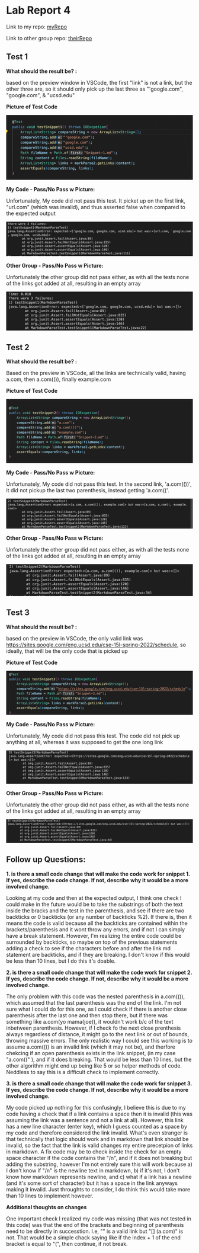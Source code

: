# Lab Report 4

Link to my repo: [myRepo](https://github.com/CrustaceanKing/markdown-parser)

Link to other group repo: [theirRepo](https://github.com/NuojinliXu/mq`arkdown-parser)

## Test 1

**What should the result be? :**

based on the preview window in VSCode, the first "link" is not a link, but the other three are, so it should only pick up the last three as "'google.com", "google.com", & "ucsd.edu" 

**Picture of Test Code**

![Image](Test-Snippet1.png)

**My Code - Pass/No Pass w Picture:**

Unfortunately, My code did not pass this test. It picket up on the first link, "url.com" (which was invalid), and thus asserted false when compared to the expected output

![Image](Testing-Snippet1.png)

**Other Group - Pass/No Pass w Picture:**

Unfortunately the other group did not pass either, as with all the tests none of the links got added at all, resulting in an empty array

![Image](Their-Test1.png)

## Test 2

**What should the result be? :**

Based on the preview in VSCode, all the links are technically valid, having a.com, then a.com(()), finally example.com

**Picture of Test Code**

![Image](Test-Snippet2.png)

**My Code - Pass/No Pass w Picture:**

Unfortunately, My code did not pass this test. In the second link, 'a.com(())', it did not pickup the last two parenthesis, instead getting 'a.com(('.

![Image](Testing-Snippet2.png)

**Other Group - Pass/No Pass w Picture:**

Unfortunately the other group did not pass either, as with all the tests none of the links got added at all, resulting in an empty array

![Image](Their-Test2.png)

## Test 3

**What should the result be? :**

based on the preview in VSCode, the only valid link was https://sites.google.com/eng.ucsd.edu/cse-15l-spring-2022/schedule, so ideally, that will be the only code that is picked up

**Picture of Test Code**

![Image](Test-Snippet3.png)

**My Code - Pass/No Pass w Picture:**

Unfortunately, My code did not pass this test. The code did not pick up anything at all, whereas it was supposed to get the one long link

![Image](Testing-Snippet3.png)

**Other Group - Pass/No Pass w Picture:**

Unfortunately the other group did not pass either, as with all the tests none of the links got added at all, resulting in an empty array

![Image](Their-Test3.png)

## Follow up Questions:

**1. is there a small code change that will make the code work for snippet 1. If yes, describe the code change. If not, describe why it would be a more involved change.**

Looking at my code and then at the expected output, I think one check I could make in the future would be to take the substrings of both the text inside the bracks and the test in the parenthesis, and see if there are two backticks or 0 backticks (or any number of backticks %2). If there is, then it means the code is valid because all the backticks are contained within the brackets/parenthesis and it wont throw any errors, and if not I can simply have a break statement. However, I'm realizing the entire code could be surrounded by backticks, so maybe on top of the previous statements adding a check to see if the characters before and after the link md statement are backticks, and if they are breaking. I don't know if this would be less than 10 lines, but I do this it's doable.

**2. is there a small code change that will make the code work for snippet 2. If yes, describe the code change. If not, describe why it would be a more involved change.**

The only problem with this code was the nested parenthesis in a.com(()), which assumed that the last parenthesis was the end of the link. I'm not sure what I could do for this one, as I could check if there is another close parenthesis after the last one and then stop there, but if there was something like a.com(yo mama(joe)), it wouldn't work b/c of the text inbetween parenthesis. However, if I check fo the next close prenthesis always regardless of distance, it might go to the next link or out of bounds, throwing massive errors. The only realistic way I could see this working is to assume a.com(()) is an invalid link (which it may not be), and therfore chekcing if an open parenthesis exists in the link snippet, (in my case "a.com((" ), and if it does breaking. That would be less than 10 lines, but the other algorithm might end up being like 5 or so helper methods of code. Neddless to say this is a difficult check to implement correctly.

**3. is there a small code change that will make the code work for snippet 3. If yes, describe the code change. If not, describe why it would be a more involved change.**

My code picked up nothing for this confusingly, I believe this is due to my code having a check that if a link contains a space then it is invalid (this was assuming the link was a sentence and not a link at all). However, this link has a new line character (enter key), which I guess counted as a space by my code and therefore considered the link invalid. What's even stranger is that technically that logic should work and in markdown that link should be invalid, so the fact that the link is valid changes my entire precetpion of links in markdown. A fix code may be to check inside the check for an empty space character if the code contains the "/n", and if it does not breaking but adding the substring, however I'm not entirely sure this will work because a) I don't know if "/n" is the newline text in markdown, b) if it's not, I don't know how markdown represents newline, and c) what if a link has a newline (and it's some sort of character) but it has a space in the link anyways making it invalid. Just throughts to consider, I do think this would take more than 10 lines to implement however.

**Additional thoughts on changes**

One important check I realized my code was missing (that was not tested in this code) was that the end of the brackets and beginning of parenthesis need to be directly in successtion. I.e, "[](a.com)" is a valid link but "[] (a.com)" is not. That would be a simple chack saying like if the index + 1 of the end bracket is equal to "(", then continue, if not break.
